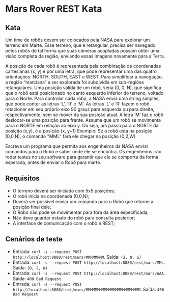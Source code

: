# Mars Rover REST Kata

## Kata
Um time de robôs devem ser colocados pela NASA para explorar um terreno em Marte.
Esse terreno, que é retangular, precisa ser navegado pelos robôs de tal forma que suas câmeras acopladas possam obter uma visão completa da região, enviando essas imagens novamente para a Terra.

A posição de cada robô é representada pela combinação de coordenadas cartesianas (x, y) e por uma letra, que pode representar uma das quatro orientações: NORTH, SOUTH, EAST e WEST. Para simplificar a navegação, a região “marciana” a ser explorada foi subdividia em sub-regiões retangulares.
Uma posição válida de um robô, seria (0, 0, N), que significa que o robô está posicionado no canto esquerdo inferior do terreno, voltado para o Norte.
Para controlar cada robô, a NASA envia uma string simples, que pode conter as letras ‘L’, ‘R’ e ‘M’. As letras ‘L’ e ‘R’ fazem o robô rotacionar em seu próprio eixo 90 graus para esquerda ou para direita, respectivamente, sem se mover da sua posição atual. A letra ‘M’ faz o robô deslocar-se uma posição para frente.
Assuma que um robô se movimenta para o NORTE em relação ao eixo y. Ou seja, um passo para o NORTE da posição (x,y), é a posição (x, y+1)
Exemplo: Se o robô está na posição (0,0,N), o comando "MML" fará ele chegar na posição (0,2,W)

Escreva um programa que permita aos engenheiros da NASA enviar comandos para o Robô e saber onde ele se encontra. Os engenheiros irão rodar testes no seu software para garantir que ele se comporta da forma esperada, antes de enviar o Robô para marte.

## Requisitos
- O terreno deverá ser iniciado com 5x5 posições;
- O robô inicia na coordenada (0,0,N);
- Deverá ser possível enviar um comando para o Robô que retorne a posição final dele;
- O Robô não pode se movimentar para fora da área especificada;
- Não deve guardar estado do robô para consulta posterior;
- A interface de comunicação com o robô é REST;

## Cenários de teste

- Entrada: `curl -s --request POST http://localhost:8080/rest/mars/MMRMMRMM`. Saída: `(2, 0, S)`
- Entrada: `curl -s --request POST http://localhost:8080/rest/mars/MML`. Saída: `(0, 2, W)`
- Entrada: `curl -s --request POST http://localhost:8080/rest/mars/AAA`. Saída: `400 Bad Request`
- Entrada: `curl -s --request POST http://localhost:8080/rest/mars/MMMMMMMMMMMMMMMMMMMMMMMM`. Saída: `400 Bad Request`
